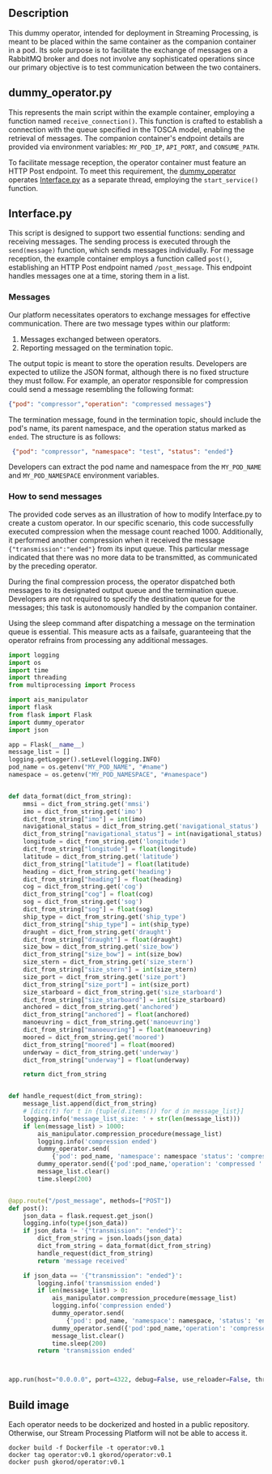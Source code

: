 ## Description

This dummy operator, intended for deployment in Streaming Processing, is meant to be placed within the same container as the companion container in a pod. Its sole purpose is to facilitate the exchange of messages on a RabbitMQ broker and does not involve any sophisticated operations since our primary objective is to test communication between the two containers.

## dummy_operator.py
This represents the main script within the example container, employing a function named `receive_connection()`. This function is crafted to establish a connection with the queue specified in the TOSCA model, enabling the retrieval of messages. The companion container's endpoint details are provided via environment variables: `MY_POD_IP`, `API_PORT`, and `CONSUME_PATH`.

To facilitate message reception, the operator container must feature an HTTP Post endpoint. To meet this requirement, the <a href=https://github.com/f-coda/Stream-Processing/blob/main/operator/dummy_operator.py>dummy_operator</a> operates <a href=https://github.com/f-coda/Stream-Processing/blob/main/operator/Interface.py>Interface.py</a> as a separate thread, employing the `start_service()` function.

## Interface.py

This script is designed to support two essential functions: sending and receiving messages. The sending process is executed through the `send(message)` function, which sends messages individually. For message reception, the example container employs a function called `post()`, establishing an HTTP Post endpoint named `/post_message`. This endpoint handles messages one at a time, storing them in a list.

### Messages
Our platform necessitates operators to exchange messages for effective communication. There are two message types within our platform:

1. Messages exchanged between operators.
2. Reporting messaged on the termination topic. 

The output topic is meant to store the operation results. Developers are expected to utilize the JSON format, although there is no fixed structure they must follow. For example, an operator responsible for compression could send a message resembling the following format:

``` json
{"pod": "compressor","operation": "compressed messages"}
```
The termination message, found in the termination topic, should include the pod's name, its parent namespace, and the operation status marked as `ended`. The structure is as follows:
``` json
 {"pod": "compressor", "namespace": "test", "status": "ended"}
 ```
Developers can extract the pod name and namespace from the `MY_POD_NAME` and `MY_POD_NAMESPACE` environment variables.

### How to send messages
The provided code serves as an illustration of how to modify Interface.py to create a custom operator. In our specific scenario, this code successfully executed compression when the message count reached 1000. Additionally, it performed another compression when it received the message `{"transmission":"ended"}` from its input queue. This particular message indicated that there was no more data to be transmitted, as communicated by the preceding operator.

During the final compression process, the operator dispatched both messages to its designated output queue and the termination queue. Developers are not required to specify the destination queue for the messages; this task is autonomously handled by the companion container.

Using the sleep command after dispatching a message on the termination queue is essential. This measure acts as a failsafe, guaranteeing that the operator refrains from processing any additional messages.
``` python
import logging
import os
import time
import threading
from multiprocessing import Process

import ais_manipulator
import flask
from flask import Flask
import dummy_operator
import json

app = Flask(__name__)
message_list = []
logging.getLogger().setLevel(logging.INFO)
pod_name = os.getenv("MY_POD_NAME", "#name")
namespace = os.getenv("MY_POD_NAMESPACE", "#namespace")


def data_format(dict_from_string):
    mmsi = dict_from_string.get('mmsi')
    imo = dict_from_string.get('imo')
    dict_from_string["imo"] = int(imo)
    navigational_status = dict_from_string.get('navigational_status')
    dict_from_string["navigational_status"] = int(navigational_status)
    longitude = dict_from_string.get('longitude')
    dict_from_string["longitude"] = float(longitude)
    latitude = dict_from_string.get('latitude')
    dict_from_string["latitude"] = float(latitude)
    heading = dict_from_string.get('heading')
    dict_from_string["heading"] = float(heading)
    cog = dict_from_string.get('cog')
    dict_from_string["cog"] = float(cog)
    sog = dict_from_string.get('sog')
    dict_from_string["sog"] = float(sog)
    ship_type = dict_from_string.get('ship_type')
    dict_from_string["ship_type"] = int(ship_type)
    draught = dict_from_string.get('draught')
    dict_from_string["draught"] = float(draught)
    size_bow = dict_from_string.get('size_bow')
    dict_from_string["size_bow"] = int(size_bow)
    size_stern = dict_from_string.get('size_stern')
    dict_from_string["size_stern"] = int(size_stern)
    size_port = dict_from_string.get('size_port')
    dict_from_string["size_port"] = int(size_port)
    size_starboard = dict_from_string.get('size_starboard')
    dict_from_string["size_starboard"] = int(size_starboard)
    anchored = dict_from_string.get('anchored')
    dict_from_string["anchored"] = float(anchored)
    manoeuvring = dict_from_string.get('manoeuvring')
    dict_from_string["manoeuvring"] = float(manoeuvring)
    moored = dict_from_string.get('moored')
    dict_from_string["moored"] = float(moored)
    underway = dict_from_string.get('underway')
    dict_from_string["underway"] = float(underway)

    return dict_from_string


def handle_request(dict_from_string):
    message_list.append(dict_from_string)
    # [dict(t) for t in {tuple(d.items()) for d in message_list}]
    logging.info('message_list_size: ' + str(len(message_list)))
    if len(message_list) > 1000:
        ais_manipulator.compression_procedure(message_list)
        logging.info('compression ended')
        dummy_operator.send(
            {'pod': pod_name, 'namespace': namespace 'status': 'compression ended'})
        dummy_operator.send({'pod':pod_name,'operation': 'compressed ' + str(len(message_list)) + " messages"})
        message_list.clear()
        time.sleep(200)


@app.route("/post_message", methods=["POST"])
def post():
    json_data = flask.request.get_json()
    logging.info(type(json_data))
    if json_data != '{"transmission": "ended"}':
        dict_from_string = json.loads(json_data)
        dict_from_string = data_format(dict_from_string)
        handle_request(dict_from_string)
        return 'message received'

    if json_data == '{"transmission": "ended"}':
        logging.info('transmission ended')
        if len(message_list) > 0:
            ais_manipulator.compression_procedure(message_list)
            logging.info('compression ended')
            dummy_operator.send(
                {'pod': pod_name, 'namespace': namespace, 'status': 'ended'})
            dummy_operator.send({'pod':pod_name,'operation': 'compressed ' + str(len(message_list)) + " messages"})
            message_list.clear()
            time.sleep(200)
        return 'transmission ended'



app.run(host="0.0.0.0", port=4322, debug=False, use_reloader=False, threaded=False)

```
## Build image

Each operator needs to be dockerized and hosted in a public repository. Otherwise, our Stream Processing Platform will not be able to access it.

``` shell
docker build -f Dockerfile -t operator:v0.1
docker tag operator:v0.1 gkorod/operator:v0.1
docker push gkorod/operator:v0.1
```